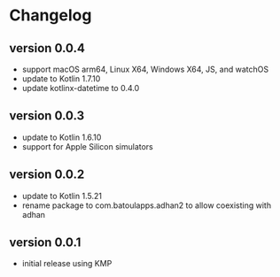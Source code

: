 # Changelog

## version 0.0.4
- support macOS arm64, Linux X64, Windows X64, JS, and watchOS 
- update to Kotlin 1.7.10
- update kotlinx-datetime to 0.4.0

## version 0.0.3
- update to Kotlin 1.6.10
- support for Apple Silicon simulators

## version 0.0.2
- update to Kotlin 1.5.21
- rename package to com.batoulapps.adhan2 to allow coexisting with adhan

## version 0.0.1
- initial release using KMP
